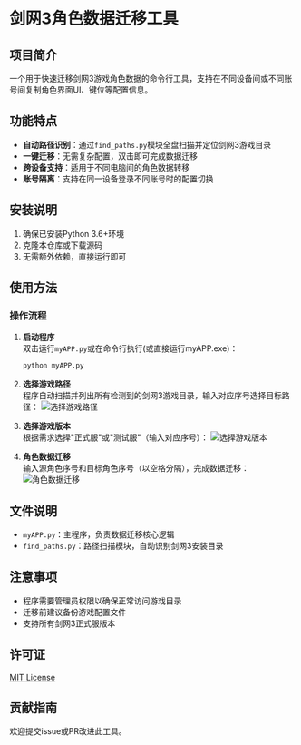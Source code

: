 # 剑网3角色数据迁移工具

## 项目简介
一个用于快速迁移剑网3游戏角色数据的命令行工具，支持在不同设备间或不同账号间复制角色界面UI、键位等配置信息。

## 功能特点
- **自动路径识别**：通过`find_paths.py`模块全盘扫描并定位剑网3游戏目录
- **一键迁移**：无需复杂配置，双击即可完成数据迁移
- **跨设备支持**：适用于不同电脑间的角色数据转移
- **账号隔离**：支持在同一设备登录不同账号时的配置切换

## 安装说明
1. 确保已安装Python 3.6+环境
2. 克隆本仓库或下载源码
3. 无需额外依赖，直接运行即可

## 使用方法
### 操作流程
1. **启动程序**  
   双击运行`myAPP.py`或在命令行执行(或直接运行myAPP.exe)：
   ```bash
   python myAPP.py
   ```

2. **选择游戏路径**  
   程序自动扫描并列出所有检测到的剑网3游戏目录，输入对应序号选择目标路径：
   ![选择游戏路径](https://github.com/orientalplastein/python_demo/blob/master/images/屏幕截图2025-08-19012652.png)

3. **选择游戏版本**  
   根据需求选择"正式服"或"测试服"（输入对应序号）：
   ![选择游戏版本](https://github.com/orientalplastein/python_demo/blob/master/images/屏幕截图2025-08-19012704.png)

4. **角色数据迁移**  
   输入源角色序号和目标角色序号（以空格分隔），完成数据迁移：
   ![角色数据迁移](https://github.com/orientalplastein/python_demo/blob/master/images/屏幕截图2025-08-19012747.png)

## 文件说明
- `myAPP.py`：主程序，负责数据迁移核心逻辑
- `find_paths.py`：路径扫描模块，自动识别剑网3安装目录

## 注意事项
- 程序需要管理员权限以确保正常访问游戏目录
- 迁移前建议备份游戏配置文件
- 支持所有剑网3正式服版本

## 许可证
[MIT License](LICENSE)

## 贡献指南
欢迎提交issue或PR改进此工具。
